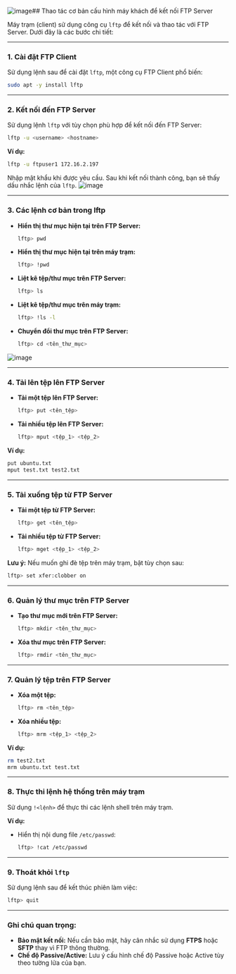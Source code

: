 ![image](https://github.com/user-attachments/assets/1336e86d-9636-4b17-9fca-b16636d6f7dc)## Thao tác cơ bản cấu hình máy khách để kết nối FTP Server 

Máy trạm (client) sử dụng công cụ `lftp` để kết nối và thao tác với FTP Server. Dưới đây là các bước chi tiết:

---

### **1. Cài đặt FTP Client**  
Sử dụng lệnh sau để cài đặt `lftp`, một công cụ FTP Client phổ biến:  

```bash
sudo apt -y install lftp
```

---

### **2. Kết nối đến FTP Server**  
Sử dụng lệnh `lftp` với tùy chọn phù hợp để kết nối đến FTP Server:

```bash
lftp -u <username> <hostname>
```

**Ví dụ:**  
```bash
lftp -u ftpuser1 172.16.2.197
```

Nhập mật khẩu khi được yêu cầu. Sau khi kết nối thành công, bạn sẽ thấy dấu nhắc lệnh của `lftp`.
![image](https://github.com/user-attachments/assets/196c84e2-c064-4187-a961-466ab7e10fcd)

---

### **3. Các lệnh cơ bản trong lftp**

- **Hiển thị thư mục hiện tại trên FTP Server:**  
  ```bash
  lftp> pwd
  ```

- **Hiển thị thư mục hiện tại trên máy trạm:**  
  ```bash
  lftp> !pwd
  ```

- **Liệt kê tệp/thư mục trên FTP Server:**  
  ```bash
  lftp> ls
  ```

- **Liệt kê tệp/thư mục trên máy trạm:**  
  ```bash
  lftp> !ls -l
  ```

- **Chuyển đổi thư mục trên FTP Server:**  
  ```bash
  lftp> cd <tên_thư_mục>
  ```
![image](https://github.com/user-attachments/assets/129ebaf8-121c-4c91-a7cf-a977987d684d)

---

### **4. Tải lên tệp lên FTP Server**  

- **Tải một tệp lên FTP Server:**  
  ```bash
  lftp> put <tên_tệp>
  ```

- **Tải nhiều tệp lên FTP Server:**  
  ```bash
  lftp> mput <tệp_1> <tệp_2>
  ```

**Ví dụ:**  
```bash
put ubuntu.txt
mput test.txt test2.txt
```

---

### **5. Tải xuống tệp từ FTP Server**  

- **Tải một tệp từ FTP Server:**  
  ```bash
  lftp> get <tên_tệp>
  ```

- **Tải nhiều tệp từ FTP Server:**  
  ```bash
  lftp> mget <tệp_1> <tệp_2>
  ```

**Lưu ý:** Nếu muốn ghi đè tệp trên máy trạm, bật tùy chọn sau:  
```bash
lftp> set xfer:clobber on
```

---

### **6. Quản lý thư mục trên FTP Server**  

- **Tạo thư mục mới trên FTP Server:**  
  ```bash
  lftp> mkdir <tên_thư_mục>
  ```

- **Xóa thư mục trên FTP Server:**  
  ```bash
  lftp> rmdir <tên_thư_mục>
  ```

---

### **7. Quản lý tệp trên FTP Server**  

- **Xóa một tệp:**  
  ```bash
  lftp> rm <tên_tệp>
  ```

- **Xóa nhiều tệp:**  
  ```bash
  lftp> mrm <tệp_1> <tệp_2>
  ```

**Ví dụ:**  
```bash
rm test2.txt
mrm ubuntu.txt test.txt
```

---

### **8. Thực thi lệnh hệ thống trên máy trạm**  
Sử dụng `!<lệnh>` để thực thi các lệnh shell trên máy trạm.  

**Ví dụ:**  
- Hiển thị nội dung file `/etc/passwd`:  
  ```bash
  lftp> !cat /etc/passwd
  ```

---

### **9. Thoát khỏi `lftp`**  
Sử dụng lệnh sau để kết thúc phiên làm việc:  
```bash
lftp> quit
```

---

### **Ghi chú quan trọng:**
- **Bảo mật kết nối:** Nếu cần bảo mật, hãy cân nhắc sử dụng **FTPS** hoặc **SFTP** thay vì FTP thông thường.  
- **Chế độ Passive/Active:** Lưu ý cấu hình chế độ Passive hoặc Active tùy theo tường lửa của bạn.  
